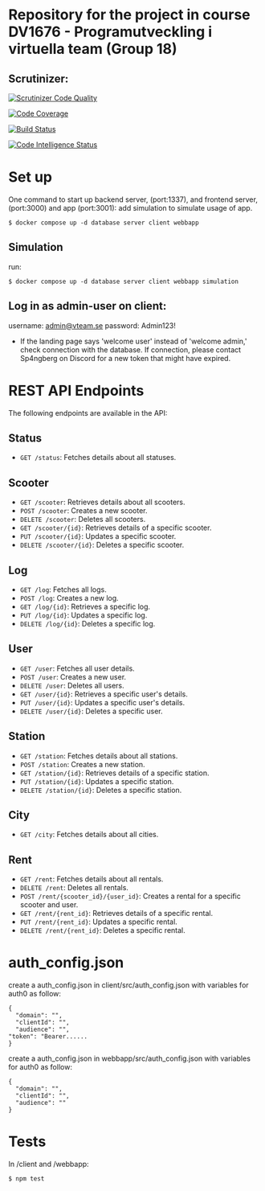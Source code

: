 # Repository for the project in course DV1676 - Programutveckling i virtuella team (Group 18)

## Scrutinizer:
[![Scrutinizer Code Quality](https://scrutinizer-ci.com/g/nasp22/vteam/badges/quality-score.png?b=main)](https://scrutinizer-ci.com/g/nasp22/vteam/?branch=main)

[![Code Coverage](https://scrutinizer-ci.com/g/nasp22/vteam/badges/coverage.png?b=main)](https://scrutinizer-ci.com/g/nasp22/vteam/?branch=main)

[![Build Status](https://scrutinizer-ci.com/g/nasp22/vteam/badges/build.png?b=main)](https://scrutinizer-ci.com/g/nasp22/vteam/build-status/main)

[![Code Intelligence Status](https://scrutinizer-ci.com/g/nasp22/vteam/badges/code-intelligence.svg?b=main)](https://scrutinizer-ci.com/code-intelligence)

# Set up
One command to start up backend server, (port:1337), and frontend server, (port:3000) and app (port:3001):
add simulation to simulate usage of app.
```
$ docker compose up -d database server client webbapp
```

## Simulation
run:
```
$ docker compose up -d database server client webbapp simulation
```

## Log in as admin-user on client:
username: admin@vteam.se
password: Admin123!

* If the landing page says 'welcome user' instead of 'welcome admin,' check connection with the database. If connection, please contact Sp4ngberg on Discord for a new token that might have expired.

# REST API Endpoints

The following endpoints are available in the API:

## Status
- `GET /status`: Fetches details about all statuses.

## Scooter
- `GET /scooter`: Retrieves details about all scooters.
- `POST /scooter`: Creates a new scooter.
- `DELETE /scooter`: Deletes all scooters.
- `GET /scooter/{id}`: Retrieves details of a specific scooter.
- `PUT /scooter/{id}`: Updates a specific scooter.
- `DELETE /scooter/{id}`: Deletes a specific scooter.

## Log
- `GET /log`: Fetches all logs.
- `POST /log`: Creates a new log.
- `GET /log/{id}`: Retrieves a specific log.
- `PUT /log/{id}`: Updates a specific log.
- `DELETE /log/{id}`: Deletes a specific log.

## User
- `GET /user`: Fetches all user details.
- `POST /user`: Creates a new user.
- `DELETE /user`: Deletes all users.
- `GET /user/{id}`: Retrieves a specific user's details.
- `PUT /user/{id}`: Updates a specific user's details.
- `DELETE /user/{id}`: Deletes a specific user.

## Station
- `GET /station`: Fetches details about all stations.
- `POST /station`: Creates a new station.
- `GET /station/{id}`: Retrieves details of a specific station.
- `PUT /station/{id}`: Updates a specific station.
- `DELETE /station/{id}`: Deletes a specific station.

## City
- `GET /city`: Fetches details about all cities.

## Rent
- `GET /rent`: Fetches details about all rentals.
- `DELETE /rent`: Deletes all rentals.
- `POST /rent/{scooter_id}/{user_id}`: Creates a rental for a specific scooter and user.
- `GET /rent/{rent_id}`: Retrieves details of a specific rental.
- `PUT /rent/{rent_id}`: Updates a specific rental.
- `DELETE /rent/{rent_id}`: Deletes a specific rental.

# auth_config.json
create a auth_config.json in client/src/auth_config.json with variables for auth0
as follow:
```
{
  "domain": "",
  "clientId": "",
  "audience": "",
"token": "Bearer......
}
```
create a auth_config.json in webbapp/src/auth_config.json with variables for auth0
as follow:
```
{
  "domain": "",
  "clientId": "",
  "audience": ""
}
```

# Tests

In /client and /webbapp:

```
$ npm test
